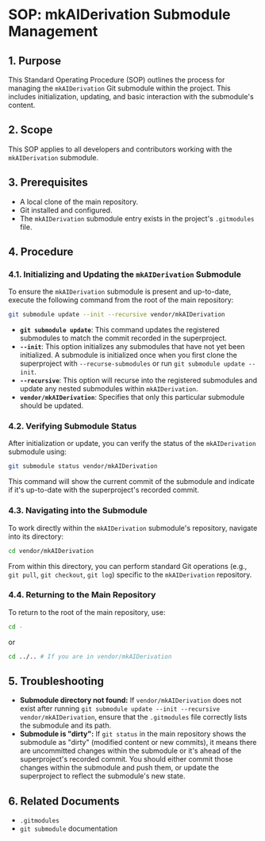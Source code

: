 # SOP: mkAIDerivation Submodule Management

## 1. Purpose
This Standard Operating Procedure (SOP) outlines the process for managing the `mkAIDerivation` Git submodule within the project. This includes initialization, updating, and basic interaction with the submodule's content.

## 2. Scope
This SOP applies to all developers and contributors working with the `mkAIDerivation` submodule.

## 3. Prerequisites
*   A local clone of the main repository.
*   Git installed and configured.
*   The `mkAIDerivation` submodule entry exists in the project's `.gitmodules` file.

## 4. Procedure

### 4.1. Initializing and Updating the `mkAIDerivation` Submodule

To ensure the `mkAIDerivation` submodule is present and up-to-date, execute the following command from the root of the main repository:

```bash
git submodule update --init --recursive vendor/mkAIDerivation
```

*   **`git submodule update`**: This command updates the registered submodules to match the commit recorded in the superproject.
*   **`--init`**: This option initializes any submodules that have not yet been initialized. A submodule is initialized once when you first clone the superproject with `--recurse-submodules` or run `git submodule update --init`.
*   **`--recursive`**: This option will recurse into the registered submodules and update any nested submodules within `mkAIDerivation`.
*   **`vendor/mkAIDerivation`**: Specifies that only this particular submodule should be updated.

### 4.2. Verifying Submodule Status

After initialization or update, you can verify the status of the `mkAIDerivation` submodule using:

```bash
git submodule status vendor/mkAIDerivation
```

This command will show the current commit of the submodule and indicate if it's up-to-date with the superproject's recorded commit.

### 4.3. Navigating into the Submodule

To work directly within the `mkAIDerivation` submodule's repository, navigate into its directory:

```bash
cd vendor/mkAIDerivation
```

From within this directory, you can perform standard Git operations (e.g., `git pull`, `git checkout`, `git log`) specific to the `mkAIDerivation` repository.

### 4.4. Returning to the Main Repository

To return to the root of the main repository, use:

```bash
cd -
```
or
```bash
cd ../.. # If you are in vendor/mkAIDerivation
```

## 5. Troubleshooting

*   **Submodule directory not found:** If `vendor/mkAIDerivation` does not exist after running `git submodule update --init --recursive vendor/mkAIDerivation`, ensure that the `.gitmodules` file correctly lists the submodule and its path.
*   **Submodule is "dirty":** If `git status` in the main repository shows the submodule as "dirty" (modified content or new commits), it means there are uncommitted changes within the submodule or it's ahead of the superproject's recorded commit. You should either commit those changes within the submodule and push them, or update the superproject to reflect the submodule's new state.

## 6. Related Documents
*   `.gitmodules`
*   `git submodule` documentation
